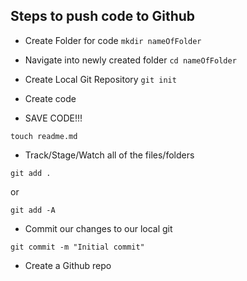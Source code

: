 ## Steps to push code to Github

- Create Folder for code
`mkdir nameOfFolder`
- Navigate into newly created folder
`cd nameOfFolder`
- Create Local Git Repository
`git init`
- Create code

- SAVE CODE!!!

`touch readme.md`
- Track/Stage/Watch all of the files/folders
```
git add .
```
or
```
git add -A
```
- Commit our changes to our local git
```
git commit -m "Initial commit"
```
- Create a Github repo






